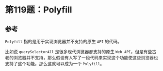 # 第119题：Polyfill

## 参考

`Polyfill` 指的是用于实现浏览器并不支持的原生 `API` 的代码。

比如说 `querySelectorAll` 是很多现代浏览器都支持的原生 `Web API`，但是有些古老的浏览器并不支持，那么假设有人写了一段代码来实现这个功能使这些浏览器也支持了这个功能，那么这就可以成为一个 `Polyfill`。